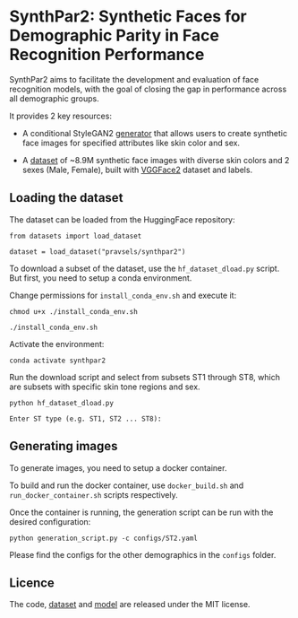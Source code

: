 # SynthPar2: Synthetic Faces for Demographic Parity in Face Recognition Performance 

SynthPar2 aims to facilitate the development and evaluation of face recognition models, with the goal of closing the gap in performance across all demographic groups.

It provides 2 key resources:

- A conditional StyleGAN2 [generator](https://huggingface.co/pravsels/synthpar2) that allows users to create synthetic face images for specified attributes like skin color and sex.
    
- A [dataset](https://huggingface.co/datasets/pravsels/synthpar2) of ~8.9M synthetic face images with diverse skin colors and 2 sexes (Male, Female), built with [VGGFace2](https://github.com/ox-vgg/vgg_face2) dataset and labels.


## Loading the dataset

The dataset can be loaded from the HuggingFace repository:

```
from datasets import load_dataset

dataset = load_dataset("pravsels/synthpar2")
```

To download a subset of the dataset, use the `hf_dataset_dload.py` script. But first, you need to setup a conda environment. 

Change permissions for `install_conda_env.sh` and execute it:
```
chmod u+x ./install_conda_env.sh

./install_conda_env.sh
```

Activate the environment:
```
conda activate synthpar2
```

Run the download script and select from subsets ST1 through ST8, which are subsets with specific skin tone regions and sex. 
```
python hf_dataset_dload.py

Enter ST type (e.g. ST1, ST2 ... ST8):
```


## Generating images 

To generate images, you need to setup a docker container. 

To build and run the docker container, use `docker_build.sh` and `run_docker_container.sh` scripts respectively.

Once the container is running, the generation script can be run with the desired configuration:
```
python generation_script.py -c configs/ST2.yaml
```

Please find the configs for the other demographics in the `configs` folder. 


## Licence 

The code, [dataset](https://huggingface.co/datasets/pravsels/synthpar2) and [model](https://huggingface.co/pravsels/synthpar2) are released under the MIT license. 

